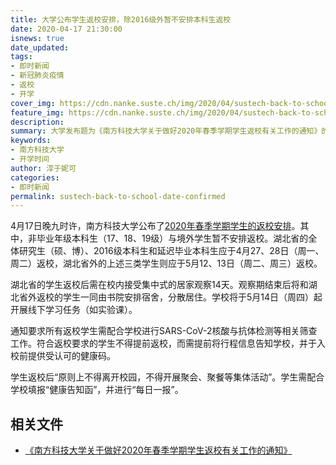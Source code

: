 ```yaml
---
title: 大学公布学生返校安排，除2016级外暂不安排本科生返校
date: 2020-04-17 21:30:00
isnews: true
date_updated:
tags:
- 即时新闻
- 新冠肺炎疫情
- 返校
- 开学
cover_img: https://cdn.nanke.suste.ch/img/2020/04/sustech-back-to-school-date-confirmed-banner.png
feature_img: https://cdn.nanke.suste.ch/img/2020/04/sustech-back-to-school-date-confirmed-banner.png
description:
summary: 大学发布题为《南方科技大学关于做好2020年春季学期学生返校有关工作的通知》的文件。
keywords:
- 南方科技大学
- 开学时间
author: 淳于妮可
categories:
- 即时新闻
permalink: sustech-back-to-school-date-confirmed
---
```

4月17日晚九时许，南方科技大学公布了[2020年春季学期学生的返校安排](https://cdn.suste.ch/doc/nanke/2020/04/南方科技大学关于做好2020年春季学期学生返校有关工作的通知.pdf)。其中，非毕业年级本科生（17、18、19级）与境外学生暂不安排返校。湖北省的全体研究生（硕、博）、2016级本科生和延迟毕业本科生应于4月27、28日（周一、周二）返校，湖北省外的上述三类学生则应于5月12、13日（周二、周三）返校。

湖北省的学生返校后需在校内接受集中式的居家观察14天。观察期结束后将和湖北省外返校的学生一同由书院安排宿舍，分散居住。学校将于5月14日（周四）起开展线下学习任务（如实验课）。

通知要求所有返校学生需配合学校进行SARS-CoV-2核酸与抗体检测等相关筛查工作。符合返校要求的学生不得提前返校，而需提前将行程信息告知学校，并于入校前提供受认可的健康码。

学生返校后“原则上不得离开校园，不得开展聚会、聚餐等集体活动”。学生需配合学校填报“健康告知函”，并进行“每日一报”。

## 相关文件
- [《南方科技大学关于做好2020年春季学期学生返校有关工作的通知》](https://cdn.suste.ch/doc/nanke/2020/04/南方科技大学关于做好2020年春季学期学生返校有关工作的通知.pdf)
